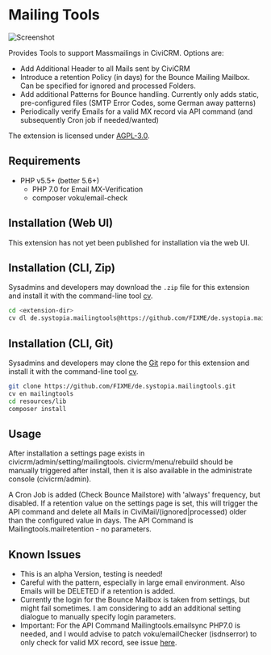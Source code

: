 # Mailing Tools

![Screenshot](img/screenshot.png)

Provides Tools to support Massmailings in CiviCRM. Options are:

* Add Additional Header to all Mails sent by CiviCRM
* Introduce a retention Policy (in days) for the Bounce Mailing Mailbox. Can be specified for ignored and processed Folders.
* Add additional Patterns for Bounce handling. Currently only adds static, pre-configured files (SMTP Error Codes, some German away patterns)
* Periodically verify Emails for a valid MX record via API command (and subsequently Cron job if needed/wanted)

The extension is licensed under [AGPL-3.0](LICENSE.txt).

## Requirements

* PHP v5.5+ (better 5.6+)
    * PHP 7.0 for Email MX-Verification
    * composer voku/email-check

## Installation (Web UI)

This extension has not yet been published for installation via the web UI.

## Installation (CLI, Zip)

Sysadmins and developers may download the `.zip` file for this extension and
install it with the command-line tool [cv](https://github.com/civicrm/cv).

```bash
cd <extension-dir>
cv dl de.systopia.mailingtools@https://github.com/FIXME/de.systopia.mailingtools/archive/master.zip
```

## Installation (CLI, Git)

Sysadmins and developers may clone the [Git](https://en.wikipedia.org/wiki/Git) repo for this extension and
install it with the command-line tool [cv](https://github.com/civicrm/cv).

```bash
git clone https://github.com/FIXME/de.systopia.mailingtools.git
cv en mailingtools
cd resources/lib 
composer install
```

## Usage

After installation a settings page exists in civicrm/admin/setting/mailingtools. civicrm/menu/rebuild should be manually triggered after install, then it 
is also available in the administrate console (civicrm/admin).

A Cron Job is added (Check Bounce Mailstore) with 'always' frequency, but disabled. If a retention value 
on the settings page is set, this will trigger the API command and delete all Mails in CiviMail/(ignored|processed) older than 
the configured value in days. 
The API Command is Mailingtools.mailretention - no parameters.

## Known Issues

* This is an alpha Version, testing is needed!
* Careful with the pattern, especially in large email environment. Also Emails will be DELETED if 
a retention is added. 
* Currently the login for the Bounce Mailbox is taken from settings, but might fail sometimes. I am considering 
to add an additional setting dialogue to manually specify login parameters.
* Important: For the API Command Mailingtools.emailsync PHP7.0 is needed, and I would advise to patch voku/emailChecker 
(isdnserror) to only check for valid MX record, see issue [here](https://github.com/voku/email-check/issues/8). 
